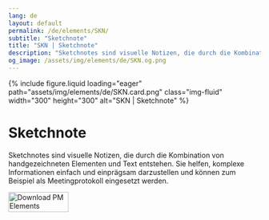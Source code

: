 ```yaml
---
lang: de
layout: default
permalink: /de/elements/SKN/
subtitle: "Sketchnote"
title: "SKN | Sketchnote"
description: "Sketchnotes sind visuelle Notizen, die durch die Kombination von handgezeichneten Elementen und Text entstehen. Sie helfen, komplexe Informationen einfach und einprägsam darzustellen und können zum Beispiel als Meetingprotokoll eingesetzt werden."
og_image: /assets/img/elements/de/SKN.og.png
---
```


{% include figure.liquid loading="eager" path="assets/img/elements/de/SKN.card.png" class="img-fluid" width="300" height="300" alt="SKN | Sketchnote" %}

# Sketchnote

Sketchnotes sind visuelle Notizen, die durch die Kombination von handgezeichneten Elementen und Text entstehen. Sie helfen, komplexe Informationen einfach und einprägsam darzustellen und können zum Beispiel als Meetingprotokoll eingesetzt werden.

<a href="https://apps.apple.com/app/apple-store/id6738084498?pt=127441684&ct=website&mt=8">
  <img src="{{ "assets/img/en/appstore.png" | relative_url }}" width="120" height="40" alt="Download PM Elements">
</a>

